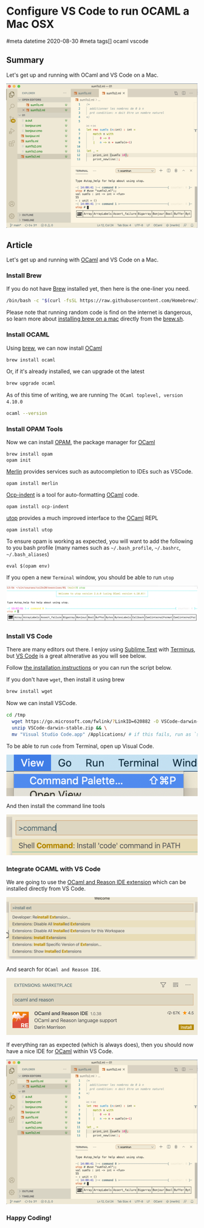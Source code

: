 # Configure VS Code to run OCAML a Mac OSX
#meta datetime 2020-08-30
#meta tags[] ocaml vscode

## Summary

Let's get up and running with OCaml and VS Code on a Mac.

![VS Code up and running with OCaml](ocaml-and-vscode/vscode_ocaml.png)

## Article

Let's get up and running with [OCaml](https://ocaml.org) and VS Code on a Mac.

### Install Brew

If you do not have [Brew](https://brew.sh) installed yet, then here
is the one-liner you need.

```bash
/bin/bash -c "$(curl -fsSL https://raw.githubusercontent.com/Homebrew/install/master/install.sh)"
```

Please note that running random code is find on the internet is dangerous,
so learn more about [installing brew on a mac](https://docs.brew.sh/Installation)
directly from the [brew.sh](https://brew.sh).

### Install OCAML

Using [brew](https://brew.sh), we can now install [OCaml](https://ocaml.org)

```bash
brew install ocaml
```

Or, if it's already installed, we can upgrade ot the latest

```bash
brew upgrade ocaml
```

As of this time of writing, we are running `The OCaml toplevel, version 4.10.0`

```bash
ocaml --version
```

### Install OPAM Tools

Now we can install [OPAM](https://opam.ocaml.org), the package manager for [OCaml](https://ocaml.org)

```
brew install opam
opam init
```

[Merlin](https://github.com/ocaml/merlin) provides services such as autocompletion to IDEs such as VSCode.

```
opam install merlin
```

[Ocp-indent](https://github.com/OCamlPro/ocp-indent) is a tool for auto-formatting [OCaml](https://ocaml.org) code.

```
opam install ocp-indent
```

[utop](https://opam.ocaml.org/blog/about-utop/) provides a much improved interface to the [OCaml](https://ocaml.org) REPL

```
opam install utop
```

To ensure opam is working as expected, you will want to add the following
to you bash profile (many names such as  `~/.bash_profile`, `~/.bashrc`, `~/.bash_aliases`)

```
eval $(opam env)
```

If you open a new `Terminal` window, you should be able to run `utop`


![Running utop](ocaml-and-vscode/utop.png)


### Install VS Code

There are many editors out there.  I enjoy using [Sublime Text](https://www.sublimetext.com)
with [Terminus](https://packagecontrol.io/packages/Terminus), but [VS Code](https://code.visualstudio.com) is a great altnerative as you will see below.

Follow [the installation instructions](https://code.visualstudio.com/docs/?dv=osx)
or you can run the script below.

If you don't have `wget`, then install it using brew

```bash
brew install wget
```

Now we can install VSCode.

```bash
cd /tmp
  wget https://go.microsoft.com/fwlink/?LinkID=620882 -O VSCode-darwin-stable.zip && \
  unzip VSCode-darwin-stable.zip && \
  mv "Visual Studio Code.app" /Applications/ # if this fails, run as `sudo ...`
```

To be able to run `code` from Terminal, open up Visual Code.

![Open the command palette](ocaml-and-vscode/01_view_palette.png)

And then install the command line tools

![Install code on the command line](ocaml-and-vscode/02_command.png)


### Integrate OCAML with VS Code

We are going to use the [OCaml and Reason IDE extension](https://marketplace.visualstudio.com/items?itemName=freebroccolo.reasonml)
which can be installed directly from VS Code.

![install an extension](ocaml-and-vscode/03_install_extension.png)

And search for `OCaml and Reason IDE`.

![OCaml and Reason IDE extension](ocaml-and-vscode/04_ocaml_and_reason_ide.png)

If everything ran as expected (which is always does), then you should now have a nice IDE for [OCaml](https://ocaml.org) within VS Code.

![VS Code up and running with OCaml](ocaml-and-vscode/vscode_ocaml.png)

### Happy Coding!